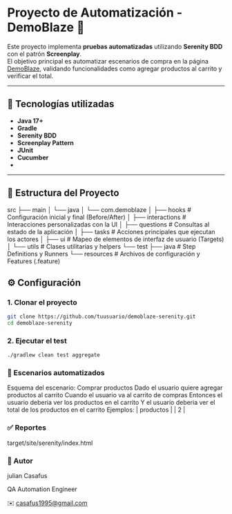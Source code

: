 ﻿# Proyecto de Automatización - DemoBlaze 🛒

Este proyecto implementa **pruebas automatizadas** utilizando **Serenity BDD** con el patrón **Screenplay**.  
El objetivo principal es automatizar escenarios de compra en la página [DemoBlaze](https://www.demoblaze.com/),
validando funcionalidades como agregar productos al carrito y verificar el total.

---

## 🚀 Tecnologías utilizadas

- **Java 17+**
- **Gradle**
- **Serenity BDD**
- **Screenplay Pattern**
- **JUnit**
- **Cucumber**
-

---

## 📂 Estructura del Proyecto

src
├── main
│ └── java
│ └── com.demoblaze
│ ├── hooks # Configuración inicial y final (Before/After)
│ ├── interactions # Interacciones personalizadas con la UI
│ ├── questions # Consultas al estado de la aplicación
│ ├── tasks # Acciones principales que ejecutan los actores
│ ├── ui # Mapeo de elementos de interfaz de usuario (Targets)
│ └── utils # Clases utilitarias y helpers
└── test
├── java # Step Definitions y Runners
└── resources # Archivos de configuración y Features (.feature)

## ⚙️ Configuración

### 1. Clonar el proyecto

```bash
git clone https://github.com/tuusuario/demoblaze-serenity.git
cd demoblaze-serenity

```

### 2. Ejecutar el test

```bash
./gradlew clean test aggregate
```

### 📝 Escenarios automatizados

Esquema del escenario: Comprar productos
Dado el usuario quiere agregar <productos> productos al carrito
Cuando el usuario va al carrito de compras
Entonces el usuario deberia ver los <productos> productos en el carrito
Y el usuario deberia ver el total de los productos en el carrito
Ejemplos:
| productos |
| 2 |

### ✅ Reportes

target/site/serenity/index.html

### 📌 Autor

julian Casafus

QA Automation Engineer

✉️ casafus1995@gmail.com

